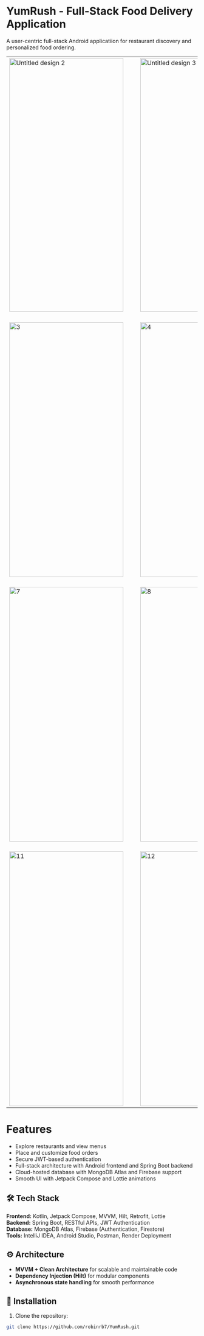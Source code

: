 # YumRush - Full-Stack Food Delivery Application
A user-centric full-stack Android applicatiion for restaurant discovery and personalized food ordering.


<table>
  <!-- Row 1 -->
  <tr>
    <td><img width="300" height="667" alt="Untitled design 2" src="https://github.com/user-attachments/assets/371471ed-84ae-40d8-9fbf-ee5634c94530" /></td>
    <td>&nbsp;&nbsp;&nbsp;</td>
    <td><img width="300" height="667" alt="Untitled design 3" src="https://github.com/user-attachments/assets/09bd7305-fe58-46d2-a520-cbd4e2c0d235" /></td>
    <td>&nbsp;&nbsp;&nbsp;</td>
    <td><img width="300" height="670" alt="1" src="https://github.com/user-attachments/assets/d95dc09b-dcea-4961-8ce1-98064f9db4e9" /></td>
    <td>&nbsp;&nbsp;&nbsp;</td>
    <td><img width="300" height="670" alt="2" src="https://github.com/user-attachments/assets/1646ae60-345c-491d-bedf-145d4d7f0a7b" /></td>
  </tr>

  <tr><td colspan="7" height="20"></td></tr>

  <!-- Row 2 -->
  <tr>
    <td><img width="300" height="670" alt="3" src="https://github.com/user-attachments/assets/bacf205c-52e5-4f87-8b09-cde2d84f802d" /></td>
    <td>&nbsp;&nbsp;&nbsp;</td>
    <td><img width="300" height="670" alt="4" src="https://github.com/user-attachments/assets/d95dc9ce-a19e-4cf2-997b-c708faf354c5" /></td>
    <td>&nbsp;&nbsp;&nbsp;</td>
    <td><img width="300" height="670" alt="5" src="https://github.com/user-attachments/assets/0c89ac58-5278-4572-99c4-5191d4765ea5" /></td>
    <td>&nbsp;&nbsp;&nbsp;</td>
    <td><img width="300" height="670" alt="6" src="https://github.com/user-attachments/assets/762d018e-3e74-4728-b2d6-f738e21c1add" /></td>
  </tr>

  <tr><td colspan="7" height="20"></td></tr>

  <!-- Row 3 -->
  <tr>
    <td><img width="300" height="670" alt="7" src="https://github.com/user-attachments/assets/35e610fd-8275-409b-9be6-e3e9a2bce96b" /></td>
    <td>&nbsp;&nbsp;&nbsp;</td>
    <td><img width="300" height="670" alt="8" src="https://github.com/user-attachments/assets/9d6e4ee5-672e-4259-9190-c7e731d515ef" /></td>
    <td>&nbsp;&nbsp;&nbsp;</td>
    <td><img width="300" height="670" alt="9" src="https://github.com/user-attachments/assets/7fd60a3c-ed22-4fcb-8ef3-25c9a7649694" /></td>
    <td>&nbsp;&nbsp;&nbsp;</td>
    <td><img width="300" height="670" alt="10" src="https://github.com/user-attachments/assets/d9cc87ed-598a-48c7-a234-b796b47ed82c" /></td>
  </tr>

  <tr><td colspan="7" height="20"></td></tr>

  <!-- Row 4 -->
  <tr>
    <td><img width="300" height="670" alt="11" src="https://github.com/user-attachments/assets/0e937a2f-6e53-4b84-bb96-166e36373435" /></td>
    <td>&nbsp;&nbsp;&nbsp;</td>
    <td><img width="300" height="670" alt="12" src="https://github.com/user-attachments/assets/8b4b2af9-3ed2-4674-9220-6ef9cad27b3f" /></td>
    <td>&nbsp;&nbsp;&nbsp;</td>
    <td><img width="300" height="670" alt="13" src="https://github.com/user-attachments/assets/3c901e2f-010e-46d5-b407-213ee54b5fef" /></td>
    <td>&nbsp;&nbsp;&nbsp;</td>
    <td><img width="300" height="670" alt="14" src="https://github.com/user-attachments/assets/e0acaa5d-ea0f-4ef3-8e2b-ff9010dae2fd" /></td>
  </tr>
</table>




# Features 
- Explore restaurants and view menus
- Place and customize food orders
- Secure JWT-based authentication
- Full-stack architecture with Android frontend and Spring Boot backend
- Cloud-hosted database with MongoDB Atlas and Firebase support
- Smooth UI with Jetpack Compose and Lottie animations


## 🛠 Tech Stack
**Frontend:** Kotlin, Jetpack Compose, MVVM, Hilt, Retrofit, Lottie  
**Backend:** Spring Boot, RESTful APIs, JWT Authentication  
**Database:** MongoDB Atlas, Firebase (Authentication, Firestore)  
**Tools:** IntelliJ IDEA, Android Studio, Postman, Render Deployment  


## ⚙️ Architecture
- **MVVM + Clean Architecture** for scalable and maintainable code  
- **Dependency Injection (Hilt)** for modular components  
- **Asynchronous state handling** for smooth performance  

## 🚀 Installation
1. Clone the repository:  
```bash
git clone https://github.com/robinrb7/YumRush.git

